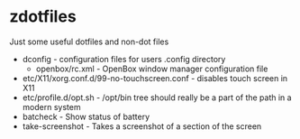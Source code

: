 # zdotfiles
Just some useful dotfiles and non-dot files

* dconfig       - configuration files for users .config directory
  * openbox/rc.xml - OpenBox window manager configuration file
* etc/X11/xorg.conf.d/99-no-touchscreen.conf - disables touch screen in X11
* etc/profile.d/opt.sh - /opt/bin tree should really be a part of the path 
                       in a modern system
* batcheck              - Show status of battery
* take-screenshot	      - Takes a screenshot of a section of the screen